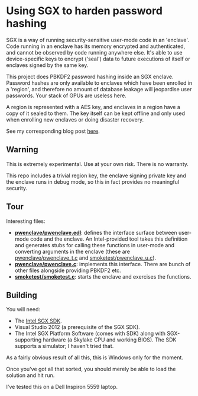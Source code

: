 Using SGX to harden password hashing
====================================

SGX is a way of running security-sensitive user-mode code in an 'enclave'.
Code running in an enclave has its memory encrypted and authenticated, and cannot be
observed by code running anywhere else.  It's able to use device-specific
keys to encrypt ('seal') data to future executions of itself or enclaves signed by the
same key.

This project does PBKDF2 password hashing inside an SGX enclave.
Password hashes are only available to enclaves which have been enrolled in a 'region',
and therefore no amount of database leakage will jeopardise user passwords.  Your
stack of GPUs are useless here.

A region is represented with a AES key, and enclaves in a region have a copy of it
sealed to them.  The key itself can be kept offline and only used when enrolling
new enclaves or doing disaster recovery.

See my corresponding blog post [here](https://jbp.io/2016/01/17/using-sgx-to-hash-passwords/).

Warning
-------

This is extremely experimental.  Use at your own risk. There is no warranty.

This repo includes a trivial region key, the enclave signing private key and the enclave
runs in debug mode, so this in fact provides no meaningful security.

Tour
----

Interesting files:

* **[pwenclave/pwenclave.edl](pwenclave/pwenclave.edl)**: defines the interface surface between user-mode code and the enclave.
  An Intel-provided tool takes this definition and generates stubs for calling these functions in user-mode and converting
  arguments in the enclave (these are [pwenclave/pwenclave_t.c](pwenclave/pwenclave_t.c)
  and [smoketest/pwenclave_u.c](smoketest/pwenclave_u.c)).
* **[pwenclave/pwenclave.c](pwenclave/pwenclave.c)**: implements this interface.  There are bunch of other files alongside providing PBKDF2 etc.
* **[smoketest/smoketest.c](smoketest/smoketest.c)**: starts the enclave and exercises the functions.

Building
--------

You will need:

- The [Intel SGX SDK](https://software.intel.com/en-us/sgx-sdk).
- Visual Studio 2012 (a prerequisite of the SGX SDK).
- The Intel SGX Platform Software (comes with SDK) along with SGX-supporting hardware (a Skylake CPU and working BIOS).  The SDK supports a simulator; I haven't tried that.

As a fairly obvious result of all this, this is Windows only for the moment.

Once you've got all that sorted, you should merely be able to load the solution and hit run.

I've tested this on a Dell Inspiron 5559 laptop.
